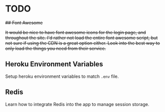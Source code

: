 # TODO

~~## Font Awesome~~

~~It would be nice to have font awesome icons for the login page, and throughout the site. I'd rather not load the entire font awesome script, but not sure if using the CDN is a great option either. Look into the best way to only load the things you need from their service.~~

## Heroku Environment Variables

Setup heroku environment variables to match `.env` file.

## Redis

Learn how to integrate Redis into the app to manage session storage.